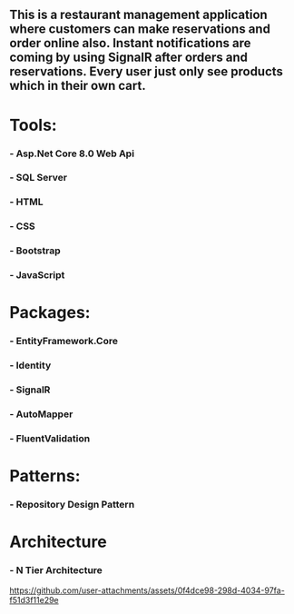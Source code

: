 <h2>
  This is a restaurant management application where customers can make reservations and order online also.
  Instant notifications are coming by using SignalR after orders and reservations. Every user just only see
  products which in their own cart.
</h2>

# Tools:
### - Asp.Net Core 8.0 Web Api
### - SQL Server
### - HTML
### - CSS
### - Bootstrap
### - JavaScript

# Packages:
### - EntityFramework.Core
### - Identity
### - SignalR
### - AutoMapper
### - FluentValidation

# Patterns:
### - Repository Design Pattern

# Architecture
### - N Tier Architecture





https://github.com/user-attachments/assets/0f4dce98-298d-4034-97fa-f51d3f11e29e



